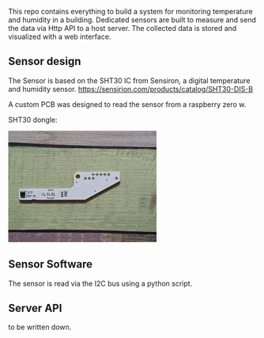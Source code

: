 This repo contains everything to build a system for monitoring temperature and humidity in a building.
Dedicated sensors are built to measure and send the data via Http API to a host server.
The collected data is stored and visualized with a web interface.

## Sensor design

The Sensor is based on the SHT30 IC from Sensiron, a digital temperature and humidity sensor.
https://sensirion.com/products/catalog/SHT30-DIS-B

A custom PCB was designed to read the sensor from a raspberry zero w.

SHT30 dongle:

<img alt="SHT30Dongle" src="SHT30_sensor/SHT_Dongle_1.jpeg" width="300">

## Sensor Software

The sensor is read via the I2C bus using a python script.


## Server API

to be written down.
